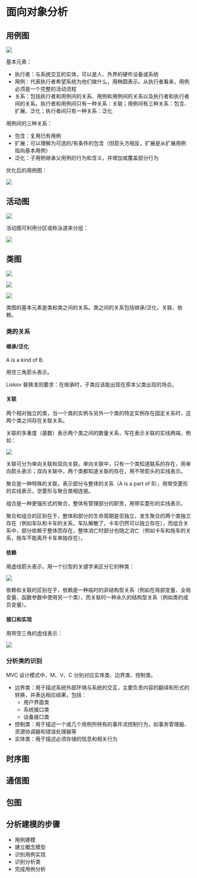 # 面向对象分析

## 用例图

![](media/15739719340379.jpg)

基本元素：

- 执行者：与系统交互的实体，可以是人、外界的硬件设备或系统
- 用例：代表执行者希望系统为他们做什么，用椭圆表示。从执行者看来，用例必须是一个完整的活动流程
- 关系：包括执行者和用例间的关系、用例和用例间的关系以及执行者和执行者间的关系。执行者和用例间只有一种关系：关联；用例间有三种关系：包含、扩展、泛化；执行者间只有一种关系：泛化

用例间的三种关系：

- 包含：复用已有用例
- 扩展：可以理解为可选的/有条件的包含（但箭头方相反，扩展是从扩展用例指向基本用例）
- 泛化：子用例继承父用例的行为和含义，并增加或覆盖部分行为

优化后的用例图：

![](media/15739766613376.jpg)

## 活动图

![](media/15739722910659.jpg)

活动图可利用分区或称泳道来分组：

![](media/15739723737135.jpg)

## 类图

![](media/15739723886827.jpg)

![](media/15739769148583.jpg)

![](media/15739781603468.jpg)

类图的基本元素是类和类之间的关系。类之间的关系包括继承/泛化、关联、依赖。

### 类的关系

#### 继承/泛化

A is a kind of B.

用空三角箭头表示。

Liskov 替换准则要求：在继承时，子类应该能出现在原本父类出现的场合。

#### 关联

两个相对独立的类，当一个类的实例与另外一个类的特定实例存在固定关系时，这两个类之间存在关联关系。

关联的多重度（基数）表示两个类之间的数量关系，写在表示关联的实线两端，例如：

![](media/15739758110763.jpg)

关联可分为单向关联和双向关联。单向关联中，只有一个类知道联系的存在，用单向箭头表示；双向关联中，两个类都知道关联的存在，用不带箭头的实线表示。

聚合是一种特殊的关联，表示部分与整体的关系（A is a part of B），用带空菱形的实线表示，空菱形与聚合类相连接。

组合是一种更强形式的聚合，整体有管理部分的职责，用带实菱形的实线表示。

聚合和组合的区别在于，整体和部分的生命周期是否独立，发生聚合的两个类独立存在（例如车队和卡车的关系，车队解散了，卡车仍然可以独立存在），而组合关系中，部分依赖于整体而存在，整体消亡时部分也随之消亡（例如卡车和拖车的关系，拖车不能离开卡车单独存在）。

#### 依赖

用虚线箭头表示，用一个衍型的关键字来区分它的种类：

![](media/15739751724517.jpg)

依赖和关联的区别在于，依赖是一种临时的非结构型关系（例如在局部变量、全局变量、函数参数中使用另一个类），而关联时一种永久的结构型关系（例如类的成员变量）。

#### 接口和实现

用带空三角的虚线表示：

![](media/15739753391441.jpg)

### 分析类的识别

MVC 设计模式中，M、V、C 分别对应实体类、边界类、控制类。

- 边界类：用于描述系统外部环境与系统的交互，主要负责内容的翻译和形式的转换，并表达相应结果，包括：
  - 用户界面类
  - 系统接口类
  - 设备接口类
- 控制类：用于描述一个或几个用例所特有的事件流控制行为，如事务管理器、资源协调器和错误处理器等
- 实体类：用于描述必须存储的信息和相关行为

## 时序图

## 通信图

## 包图

## 分析建模的步骤

- 用例建模
- 建立概念模型
- 识别用例实现
- 识别分析类
- 完成用例分析
